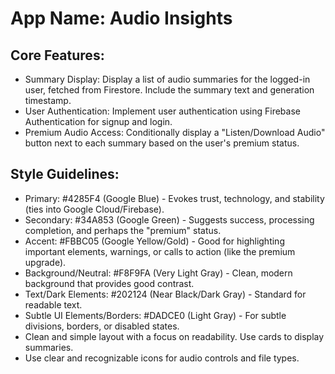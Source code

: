 # **App Name**: Audio Insights

## Core Features:

- Summary Display: Display a list of audio summaries for the logged-in user, fetched from Firestore. Include the summary text and generation timestamp.
- User Authentication: Implement user authentication using Firebase Authentication for signup and login.
- Premium Audio Access: Conditionally display a "Listen/Download Audio" button next to each summary based on the user's premium status.

## Style Guidelines:

- Primary: #4285F4 (Google Blue) - Evokes trust, technology, and stability (ties into Google Cloud/Firebase).
- Secondary: #34A853 (Google Green) - Suggests success, processing completion, and perhaps the "premium" status.
- Accent: #FBBC05 (Google Yellow/Gold) - Good for highlighting important elements, warnings, or calls to action (like the premium upgrade).
- Background/Neutral: #F8F9FA (Very Light Gray) - Clean, modern background that provides good contrast.
- Text/Dark Elements: #202124 (Near Black/Dark Gray) - Standard for readable text.
- Subtle UI Elements/Borders: #DADCE0 (Light Gray) - For subtle divisions, borders, or disabled states.
- Clean and simple layout with a focus on readability. Use cards to display summaries.
- Use clear and recognizable icons for audio controls and file types.